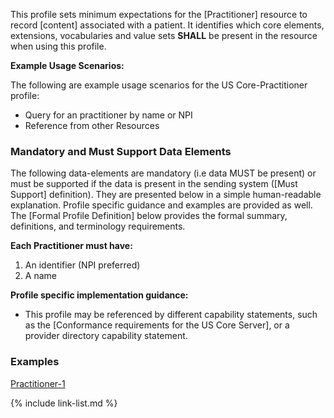 
This profile sets minimum expectations for the [Practitioner] resource to record [content] associated with a patient. It identifies which core elements, extensions, vocabularies and value sets **SHALL** be present in the resource when using this profile.

**Example Usage Scenarios:**

The following are example usage scenarios for the US Core-Practitioner profile:

-   Query for an practitioner by name or NPI
-   Reference from other Resources


### Mandatory and Must Support Data Elements


The following data-elements are mandatory (i.e data MUST be present) or must be supported if the data is present in the sending system ([Must Support] definition). They are presented below in a simple human-readable explanation.  Profile specific guidance and examples are provided as well.  The [Formal Profile Definition] below provides the  formal summary, definitions, and  terminology requirements.  

**Each Practitioner must have:**

1.  An identifier (NPI preferred)
1.  A name

**Profile specific implementation guidance:**

- This profile may be referenced by different capability statements, such as the [Conformance requirements for the US Core Server], or a provider directory capability statement.


### Examples

[Practitioner-1](Practitioner-practitioner-1.html)

{% include link-list.md %}

